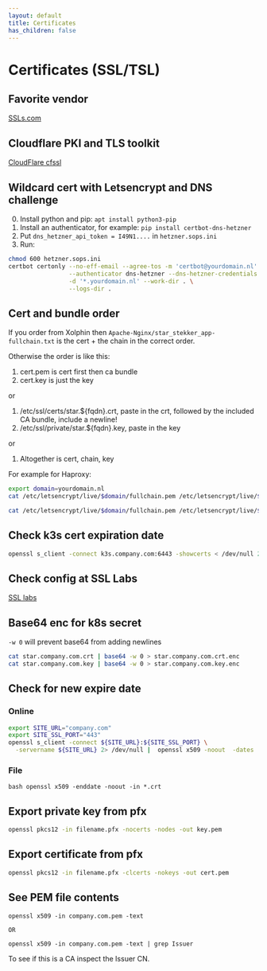 ```yaml
---
layout: default
title: Certificates
has_children: false
---
```


# Certificates (SSL/TSL)

## Favorite vendor

[SSLs.com](https://ssls.sjv.io/vNzVeW)

## Cloudflare PKI and TLS toolkit

[CloudFlare cfssl](https://github.com/cloudflare/cfssl)

## Wildcard cert with Letsencrypt and DNS challenge

0. Install python and pip: `apt install python3-pip`
1. Install an authenticator, for example: `pip install certbot-dns-hetzner`
2. Put `dns_hetzner_api_token = I49N1....` in `hetzner.sops.ini`
3. Run:

```bash
chmod 600 hetzner.sops.ini
certbot certonly --no-eff-email --agree-tos -m 'certbot@yourdomain.nl' \
                 --authenticator dns-hetzner --dns-hetzner-credentials hetzner.sops.ini \
                 -d '*.yourdomain.nl' --work-dir . \
                 --logs-dir .
```

## Cert and bundle order

If you order from Xolphin then `Apache-Nginx/star_stekker_app-fullchain.txt` is the cert + the chain in the
correct order.

Otherwise the order is like this:

1. cert.pem is cert first then ca bundle
2. cert.key is just the key

or

1. /etc/ssl/certs/star.${fqdn}.crt, paste in the crt, followed by the included CA bundle, include a newline!
2. /etc/ssl/private/star.${fqdn}.key, paste in the key

or

1. Altogether is cert, chain, key

For example for Haproxy:

```bash
export domain=yourdomain.nl
cat /etc/letsencrypt/live/$domain/fullchain.pem /etc/letsencrypt/live/$domain/privkey.pem > fullchainkey.pem

cat /etc/letsencrypt/live/$domain/fullchain.pem /etc/letsencrypt/live/$domain/privkey.pem | base64 -w 0 > fullchainkey.pem
```


## Check k3s cert expiration date

```bash
openssl s_client -connect k3s.company.com:6443 -showcerts < /dev/null 2>&1 | openssl x509 -noout -enddate
```

## Check config at SSL Labs

[SSL labs](https://ssllabs.com/ssltest/analyze.html)

## Base64 enc for k8s secret

`-w 0` will prevent base64 from adding newlines

```bash
cat star.company.com.crt | base64 -w 0 > star.company.com.crt.enc
cat star.company.com.key | base64 -w 0 > star.company.com.key.enc
```

## Check for new expire date

### Online

```bash
export SITE_URL="company.com"
export SITE_SSL_PORT="443"
openssl s_client -connect ${SITE_URL}:${SITE_SSL_PORT} \
  -servername ${SITE_URL} 2> /dev/null |  openssl x509 -noout  -dates
```

### File

```bash openssl x509 -enddate -noout -in *.crt```

## Export private key from pfx

```bash
openssl pkcs12 -in filename.pfx -nocerts -nodes -out key.pem
```

## Export certificate from pfx

```bash
openssl pkcs12 -in filename.pfx -clcerts -nokeys -out cert.pem
```

## See PEM file contents

```bah
openssl x509 -in company.com.pem -text

OR

openssl x509 -in company.com.pem -text | grep Issuer
```

To see if this is a CA inspect the Issuer CN.
